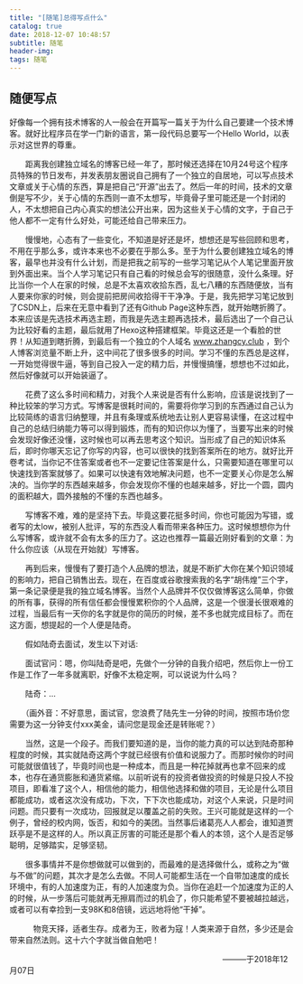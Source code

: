 ```yaml
---
title: "[随笔]总得写点什么"
catalog: true
date: 2018-12-07 10:48:57
subtitle: 随笔
header-img:
tags: 随笔
---
```


## 随便写点

好像每一个拥有技术博客的人一般会在开篇写一篇关于为什么自己要建一个技术博客。就好比程序员在学一门新的语言，第一段代码总要写一个Hello World，以表示对这世界的尊重。

​　　距离我创建独立域名的博客已经一年了，那时候还选择在10月24号这个程序员特殊的节日发布，并发表朋友圈说自己拥有了一个独立的自居地，可以写点技术文章或关于心情的东西，算是把自己“开源”出去了。然后一年的时间，技术的文章倒是写不少，关于心情的东西则一直不太想写，毕竟骨子里可能还是一个封闭的人，不太想把自己内心真实的想法公开出来，因为这些关于心情的文字，于自己于他人都不一定有什么好处，可能还给自己带来压力。

​　　慢慢地，心态有了一些变化，不知道是好还是坏，想想还是写些回顾和思考，不用在乎那么多，或许本来也不必要在乎那么多。至于为什么要创建独立域名的博客，最早也并没有什么计划，而是把我之前写的一些学习笔记从个人笔记里面开放到外面出来。当个人学习笔记只有自己看的时候总会写的很随意，没什么条理。好比当你一个人在家的时候，总是不太喜欢收拾东西，乱七八糟的东西随便放，当有人要来你家的时候，则会提前把房间收拾得干干净净。于是，我先把学习笔记放到了CSDN上，后来在无意中看到了还有Github Page这种东西，就开始瞎折腾了。本来应该是先选技术再选主题，而我是先选主题再选技术，最后选出了一个自己认为比较好看的主题，最后就用了Hexo这种搭建框架。毕竟这还是一个看脸的世界！从知道到瞎折腾，到最后有一个独立的个人域名 www.zhangcy.club ，到个人博客浏览量不断上升，这中间花了很多很多的时间。学习不懂的东西总是这样，一开始觉得很牛逼，等到自己投入一定的精力后，并慢慢搞懂，想想也不过如此，然后好像就可以开始装逼了。

​　　花费了这么多时间和精力，对我个人来说是否有什么影响，应该是说找到了一种比较笨的学习方式。写博客是很耗时间的，需要将你学习到的东西通过自己认为比较简练的语言归纳整理，并且有条理或系统地去让别人更容易读懂，在这过程中自己的总结归纳能力等可以得到锻炼，而有的知识你以为懂了，当要写出来的时候会发现好像还没懂，这时候也可以再去思考这个知识。当形成了自己的知识体系后，即时你哪天忘记了你写的内容，也可以很快的找到答案所在的地方。就好比开卷考试，当你记不住答案或者也不一定要记住答案是什么，只需要知道在哪里可以快速找到答案就够了。如果可以快速有效地解决问题，也不一定要关心你是怎么解决的。当你学的东西越来越多，你会发现你不懂的也越来越多，好比一个圆，圆内的面积越大，圆外接触的不懂的东西也越多。

​　　写博客不难，难的是坚持下去。毕竟这要花挺多时间，你也可能因为写错，或者写的太low，被别人批评，写的东西没人看而带来各种压力。这时候想想你为什么写博客，或许就不会有太多的压力了。这边也推荐一篇最近刚好看到的文章：为什么你应该（从现在开始就）写博客。

​　　再到后来，慢慢有了要打造个人品牌的想法，就是不断扩大你在某个知识领域的影响力，把自己销售出去。现在，在百度或谷歌搜索我的名字“胡伟煌”三个字，第一条记录便是我的独立域名博客。当然个人品牌并不仅仅做博客这么简单，你做的所有事，获得的所有信任都会慢慢累积你的个人品牌，这是一个很漫长很艰难的过程，当最后有一天你的名字就是你的简历的时候，差不多也就完成目标了。而在这方面，想提起的一个人便是陆奇。

​　　假如陆奇去面试，发生以下对话:

​　　面试官问：嗯，你叫陆奇是吧，先做个一分钟的自我介绍吧，然后你上一份工作是工作了一年多就离职，好像不太稳定啊，可以说说为什么吗？

​　　陆奇：…

​　　（画外音：不好意思，面试官，您浪费了陆先生一分钟的时间，按照市场价您需要为这一分钟支付xxx美金，请问您是现金还是转账呢？）

​　　当然，这是一个段子。而我们要知道的是，当你的能力真的可以达到陆奇那种程度的时候，其实就陆奇这两个字就已经很有价值和说服力了。而那时候你的时间可能就很值钱了，毕竟时间也是一种成本，而且是一种花掉就再也拿不回来的成本，也存在通货膨胀和通货紧缩。以前听说有的投资者做投资的时候是只投人不投项目，即看准了这个人，相信他的能力，相信他选择和做的项目，无论是什么项目都能成功，或者这次没有成功，下次，下下次也能成功，对这个人来说，只是时间问题。而只要有一次成功，回报就足以覆盖之前的失败。王兴可能就是这样的一个例子，曾经的校内网，饭否，和如今的美团。当然事后诸葛亮人人都会，谁知道贾跃亭是不是这样的人。所以真正厉害的可能还是那个看人的本领，这个人是否足够聪明，足够踏实，足够坚韧。

​　　很多事情并不是你想做就可以做到的，而最难的是选择做什么，或称之为“做与不做”的问题，其次才是怎么去做。不同人可能都生活在一个自带加速度的成长环境中，有的人加速度为正，有的人加速度为负。当你在追赶一个加速度为正的人的时候，从一步落后可能就再无擦肩而过的机会了，你只能希望不要被越拉越远，或者可以有幸捡到一支98K和8倍镜，远远地将他“干掉”。

​　　　物竞天择，适者生存。成者为王，败者为寇！人类来源于自然，多少还是会带来自然法则。这十六个字就当做自勉吧！

​　　​　　　　　　　　　　　　　​　　​　　　　　　　　　　———于2018年12月07日